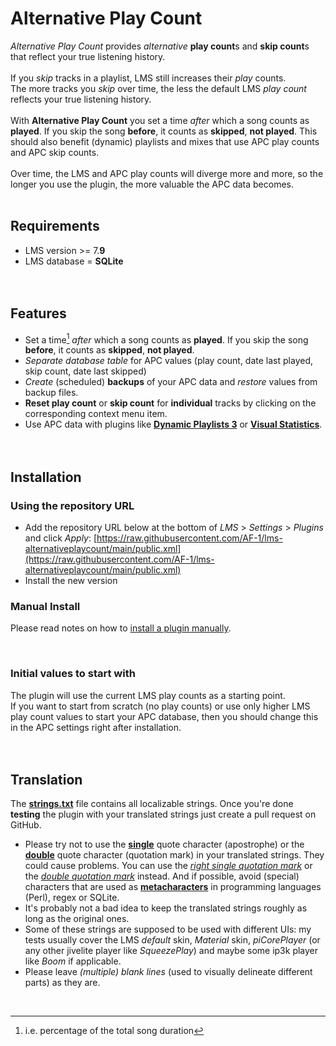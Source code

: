 Alternative Play Count
====

*Alternative Play Count* provides *alternative* **play count**s and **skip count**s that reflect your true listening history.<br><br>
If you *skip* tracks in a playlist, LMS still increases their *play* counts.<br>
The more tracks you *skip* over time, the less the default LMS *play count* reflects your true listening history.<br><br>
With **Alternative Play Count** you set a time *after* which a song counts as **played**. If you skip the song **before**, it counts as **skipped**, **not played**. This should also benefit (dynamic) playlists and mixes that use APC play counts and APC skip counts.<br><br>
Over time, the LMS and APC play counts will diverge more and more, so the longer you use the plugin, the more valuable the APC data becomes.
<br><br>

## Requirements

- LMS version >= 7.**9**
- LMS database = **SQLite**
<br><br><br>


## Features
- Set a time[^1] *after* which a song counts as **played**. If you skip the song **before**, it counts as **skipped**, **not played**.
- *Separate database table* for APC values (play count, date last played, skip count, date last skipped)
- *Create* (scheduled) **backups** of your APC data and *restore* values from backup files.
- **Reset play count** or **skip count** for **individual** tracks by clicking on the corresponding context menu item.
- Use APC data with plugins like [**Dynamic Playlists 3**](https://github.com/AF-1/lms-dynamicplaylists) or [**Visual Statistics**](https://github.com/AF-1/lms-visualstatistics).
<br><br><br>

[^1]: i.e. percentage of the total song duration

## Installation

### Using the repository URL

- Add the repository URL below at the bottom of *LMS* > *Settings* > *Plugins* and click *Apply*:
[https://raw.githubusercontent.com/AF-1/lms-alternativeplaycount/main/public.xml](https://raw.githubusercontent.com/AF-1/lms-alternativeplaycount/main/public.xml)
- Install the new version

### Manual Install
Please read notes on how to [install a plugin manually](https://github.com/AF-1/sobras/wiki/Manual-installation-of-LMS-plugins).

<br>

### Initial values to start with
The plugin will use the current LMS play counts as a starting point.<br>
If you want to start from scratch (no play counts) or use only higher LMS play count values to start your APC database, then you should change this in the APC settings right after installation.
<br><br><br>


## Translation
The [**strings.txt**](https://github.com/AF-1/lms-alternativeplaycount/blob/main/AlternativePlayCount/strings.txt) file contains all localizable strings. Once you're done **testing** the plugin with your translated strings just create a pull request on GitHub.<br>
* Please try not to use the [**single**](https://www.fileformat.info/info/unicode/char/27/index.htm) quote character (apostrophe) or the [**double**](https://www.fileformat.info/info/unicode/char/0022/index.htm) quote character (quotation mark) in your translated strings. They could cause problems. You can use the [*right single quotation mark*](https://www.fileformat.info/info/unicode/char/2019/index.htm) or the [*double quotation mark*](https://www.fileformat.info/info/unicode/char/201d/index.htm) instead. And if possible, avoid (special) characters that are used as [**metacharacters**](https://en.wikipedia.org/wiki/Metacharacter) in programming languages (Perl), regex or SQLite.
* It's probably not a bad idea to keep the translated strings roughly as long as the original ones.<br>
* Some of these strings are supposed to be used with different UIs: my tests usually cover the LMS *default* skin, *Material* skin, *piCorePlayer* (or any other jivelite player like *SqueezePlay*) and maybe some ip3k player like *Boom* if applicable.
* Please leave *(multiple) blank lines* (used to visually delineate different parts) as they are.
<br>
